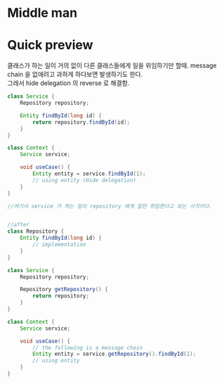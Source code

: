 # Middle man

# Quick preview
클래스가 하는 일이 거의 없이 다른 클래스들에게 일을 위임하기만 할때.
message chain 을 없애려고 과하게 하다보면 발생하기도 한다.  
그래서 hide delegation 의 reverse 로 해결함.

~~~java
class Service {
    Repository repository;

    Entity findById(long id) {
        return repository.findById(id);
    }
}

class Context {
    Service service;

    void useCase() {
        Entity entity = service.findById(1);
        // using entity (Hide delegation) 
    }
}

//여기서 service 가 하는 일이 repository 에게 일만 위임한다고 보는 시각이다. 


//after
class Repository {
    Entity findById(long id) {
        // implementation
    }
}

class Service {
    Repository repository;

    Repository getRepository() {
        return repository;
    }
}

class Context {
    Service service;

    void useCase() {
        // the following is a message chain
        Entity entity = service.getRepository().findById(1);
        // using entity
    }
}


~~~